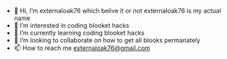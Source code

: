 - 👋 Hi, I’m externaloak76 which belive it or not externaloak76 is my actual name
- 👀 I’m interested in coding blooket hacks
- 🌱 I’m currently learning coding blooket hacks
- 💞️ I’m looking to collaborate on how to get all blooks permanately
- 📫 How to reach me externaloak76@gmail.com

<!---
externaloak76/externaloak76 is a ✨ special ✨ repository because its `README.md` (this file) appears on your GitHub profile.
You can click the Preview link to take a look at your changes.
--->
